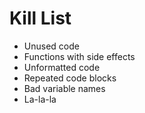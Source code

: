 Kill List
=========
* Unused code
* Functions with side effects
* Unformatted code
* Repeated code blocks
* Bad variable names
* La-la-la
